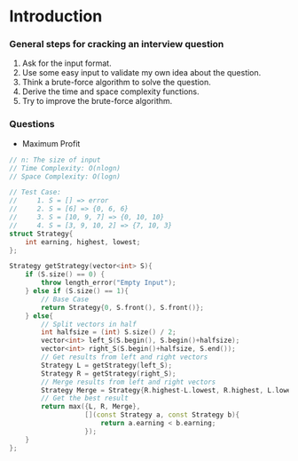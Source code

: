 # Introduction

### General steps for cracking an interview question

1. Ask for the input format.
2. Use some easy input to validate my own idea about the question.
3. Think a brute-force algorithm to solve the question.
4. Derive the time and space complexity functions.
5. Try to improve the brute-force algorithm.

### Questions

* Maximum Profit

```cpp
// n: The size of input
// Time Complexity: O(nlogn)
// Space Complexity: O(logn)

// Test Case:
//     1. S = [] => error
//     2. S = [6] => {0, 6, 6}
//     3. S = [10, 9, 7] => {0, 10, 10}
//     4. S = [3, 9, 10, 2] => {7, 10, 3}
struct Strategy{
    int earning, highest, lowest;
};

Strategy getStrategy(vector<int> S){
    if (S.size() == 0) {
        throw length_error("Empty Input");
    } else if (S.size() == 1){
        // Base Case
        return Strategy{0, S.front(), S.front()};
    } else{
        // Split vectors in half
        int halfsize = (int) S.size() / 2;
        vector<int> left_S(S.begin(), S.begin()+halfsize);
        vector<int> right_S(S.begin()+halfsize, S.end());
        // Get results from left and right vectors
        Strategy L = getStrategy(left_S);
        Strategy R = getStrategy(right_S);
        // Merge results from left and right vectors
        Strategy Merge = Strategy{R.highest-L.lowest, R.highest, L.lowest};
        // Get the best result
        return max({L, R, Merge},
                   [](const Strategy a, const Strategy b){
                       return a.earning < b.earning;
                   });
    }
};
```



